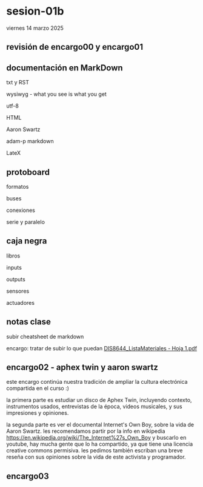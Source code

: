 # sesion-01b

viernes 14 marzo 2025

## revisión de encargo00 y encargo01

## documentación en MarkDown

txt y RST

wysiwyg - what you see is what you get

utf-8

HTML

Aaron Swartz

adam-p markdown

LateX

## protoboard

formatos

buses

conexiones

serie y paralelo

## caja negra

libros

inputs

outputs

sensores

actuadores

## notas clase

subir cheatsheet de markdown

encargo: tratar de subir lo que puedan
[DIS8644_ListaMateriales - Hoja 1.pdf](https://github.com/user-attachments/files/19248756/DIS8644_ListaMateriales.-.Hoja.1.pdf)

## encargo02 - aphex twin y aaron swartz

este encargo continúa nuestra tradición de ampliar la cultura electrónica compartida en el curso :)

la primera parte es estudiar un disco de Aphex Twin, incluyendo contexto, instrumentos usados, entrevistas de la época, videos musicales, y sus impresiones y opiniones.

la segunda parte es ver el documental Internet's Own Boy, sobre la vida de Aaron Swartz. les recomendamos partir por la info en wikipedia <https://en.wikipedia.org/wiki/The_Internet%27s_Own_Boy> y buscarlo en youtube, hay mucha gente que lo ha compartido, ya que tiene una licencia creative commons permisiva. les pedimos también escriban una breve reseña con sus opiniones sobre la vida de este activista y programador.

## encargo03
